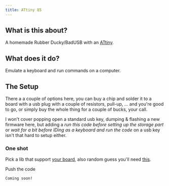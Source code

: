 ```yaml
---
title: ATtiny 85
---
```


## What is this about?
A homemade Rubber Ducky/BadUSB with an [ATtiny](https://en.wikipedia.org/wiki/ATtiny_microcontroller_comparison_chart).

## What does it do?
Emulate a keyboard and run commands on a computer.

## The Setup
There a a couple of options here, you can buy a chip and solder it to a board with a usb plug with a couple of resistors, pull-up, ... and you're good to go, or simply buy the whole thing for a couple of bucks, your call.

I won't cover popping open a standard usb key, dumping & flashing a new firmware here, but adding a _run this code before setting up the storage part_ or _wait for a bit before IDing as a keyboard and run the code_ on a usb key isn't that hard to setup either.

### One shot

Pick a lib that support [your board](https://raw.githubusercontent.com/damellis/attiny/ide-1.6.x-boards-manager/package_damellis_attiny_index.json), also random guess you'll need [this](http://digistump.com/package_digistump_index.json).

Push the code

```
Coming soon!
```